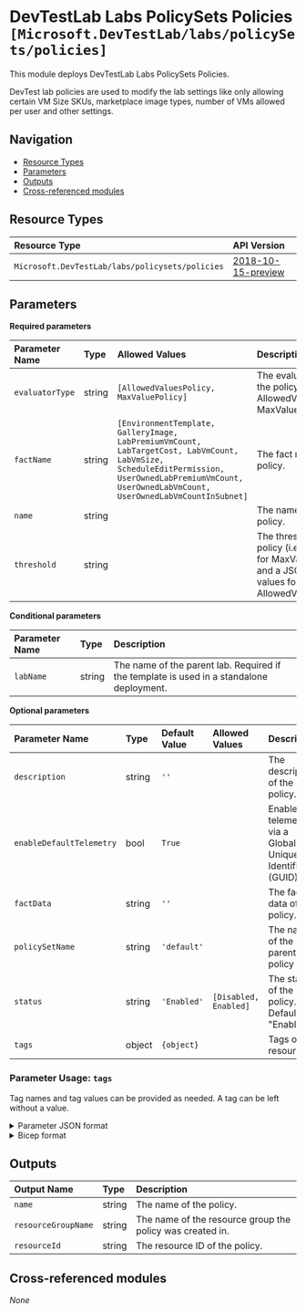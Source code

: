 # DevTestLab Labs PolicySets Policies `[Microsoft.DevTestLab/labs/policySets/policies]`

This module deploys DevTestLab Labs PolicySets Policies.

DevTest lab policies are used to modify the lab settings like only allowing certain VM Size SKUs, marketplace image types, number of VMs allowed per user and other settings.

## Navigation

- [Resource Types](#Resource-Types)
- [Parameters](#Parameters)
- [Outputs](#Outputs)
- [Cross-referenced modules](#Cross-referenced-modules)

## Resource Types

| Resource Type | API Version |
| :-- | :-- |
| `Microsoft.DevTestLab/labs/policysets/policies` | [2018-10-15-preview](https://docs.microsoft.com/en-us/azure/templates/Microsoft.DevTestLab/labs/policysets/policies) |

## Parameters

**Required parameters**

| Parameter Name | Type | Allowed Values | Description |
| :-- | :-- | :-- | :-- |
| `evaluatorType` | string | `[AllowedValuesPolicy, MaxValuePolicy]` | The evaluator type of the policy (i.e. AllowedValuesPolicy, MaxValuePolicy). |
| `factName` | string | `[EnvironmentTemplate, GalleryImage, LabPremiumVmCount, LabTargetCost, LabVmCount, LabVmSize, ScheduleEditPermission, UserOwnedLabPremiumVmCount, UserOwnedLabVmCount, UserOwnedLabVmCountInSubnet]` | The fact name of the policy. |
| `name` | string |  | The name of the policy. |
| `threshold` | string |  | The threshold of the policy (i.e. a number for MaxValuePolicy, and a JSON array of values for AllowedValuesPolicy). |

**Conditional parameters**

| Parameter Name | Type | Description |
| :-- | :-- | :-- |
| `labName` | string | The name of the parent lab. Required if the template is used in a standalone deployment. |

**Optional parameters**

| Parameter Name | Type | Default Value | Allowed Values | Description |
| :-- | :-- | :-- | :-- | :-- |
| `description` | string | `''` |  | The description of the policy. |
| `enableDefaultTelemetry` | bool | `True` |  | Enable telemetry via a Globally Unique Identifier (GUID). |
| `factData` | string | `''` |  | The fact data of the policy. |
| `policySetName` | string | `'default'` |  | The name of the parent policy set. |
| `status` | string | `'Enabled'` | `[Disabled, Enabled]` | The status of the policy. Default is "Enabled". |
| `tags` | object | `{object}` |  | Tags of the resource. |


### Parameter Usage: `tags`

Tag names and tag values can be provided as needed. A tag can be left without a value.

<details>

<summary>Parameter JSON format</summary>

```json
"tags": {
    "value": {
        "Environment": "Non-Prod",
        "Contact": "test.user@testcompany.com",
        "PurchaseOrder": "1234",
        "CostCenter": "7890",
        "ServiceName": "DeploymentValidation",
        "Role": "DeploymentValidation"
    }
}
```

</details>

<details>

<summary>Bicep format</summary>

```bicep
tags: {
    Environment: 'Non-Prod'
    Contact: 'test.user@testcompany.com'
    PurchaseOrder: '1234'
    CostCenter: '7890'
    ServiceName: 'DeploymentValidation'
    Role: 'DeploymentValidation'
}
```

</details>
<p>

## Outputs

| Output Name | Type | Description |
| :-- | :-- | :-- |
| `name` | string | The name of the policy. |
| `resourceGroupName` | string | The name of the resource group the policy was created in. |
| `resourceId` | string | The resource ID of the policy. |

## Cross-referenced modules

_None_
